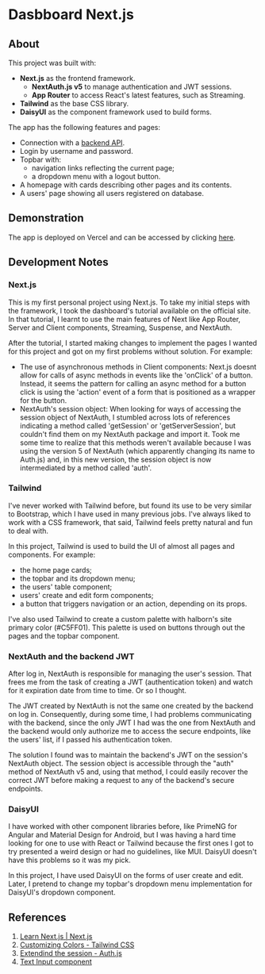 # Dasbboard Next.js
## About 

This project was built with:
- **Next.js** as the frontend framework.
    - **NextAuth.js v5** to manage authentication and JWT sessions.
    - **App Router** to access React's latest features, such as Streaming.
- **Tailwind** as the base CSS library.
- **DaisyUI** as the component framework used to build forms.

The app has the following features and pages:
- Connection with a [backend API](https://github.com/luizgadel/dashboard-nestjs).
- Login by username and password.
- Topbar with:
    - navigation links reflecting the current page;
    - a dropdown menu with a logout button.
- A homepage with cards describing other pages and its contents. 
- A users' page showing all users registered on database.

## Demonstration

The app is deployed on Vercel and can be accessed by clicking [here](https://nextjs-dashboard-lp-kappa.vercel.app/).

## Development Notes

### Next.js

This is my first personal project using Next.js. To take my initial steps with the framework, I took the dashboard's tutorial available on the official site. In that tutorial, I learnt to use the main features of Next like App Router, Server and Client components, Streaming, Suspense, and NextAuth.

After the tutorial, I started making changes to implement the pages I wanted for this project and got on my first problems without solution. For example:
- The use of asynchronous methods in Client components: Next.js doesnt allow for calls of async methods in events like the 'onClick' of a button. Instead, it seems the pattern for calling an async method for a button click is using the 'action' event of a form that is positioned as a wrapper for the button.
- NextAuth's session object: When looking for ways of accessing the session object of NextAuth, I stumbled across lots of references indicating a method called 'getSession' or 'getServerSession', but couldn't find them on my NextAuth package and import it. Took me some time to realize that this methods weren't available because I was using the version 5 of NextAuth (which apparently changing its name to Auth.js) and, in this new version, the session object is now intermediated by a method called 'auth'.

### Tailwind

I've never worked with Tailwind before, but found its use to be very similar to Bootstrap, which I have used in many previous jobs. I've always liked to work with a CSS framework, that said, Tailwind feels pretty natural and fun to deal with.

In this project, Tailwind is used to build the UI of almost all pages and components. For example:
- the home page cards; 
- the topbar and its dropdown menu;
- the users' table component; 
- users' create and edit form components; 
- a button that triggers navigation or an action, depending on its props. 

I've also used Tailwind to create a custom palette with halborn's site primary color (#C5FF01). This palette is used on buttons through out the pages and the topbar component.  

### NextAuth and the backend JWT

After log in, NextAuth is responsible for managing the user's session. That frees me from the task of creating a JWT (authentication token) and watch for it expiration date from time to time. Or so I thought.

The JWT created by NextAuth is not the same one created by the backend on log in. Consequently, during some time, I had problems communicating with the backend, since the only JWT I had was the one from NextAuth and the backend would only authorize me to access the secure endpoints, like the users' list, if I passed his authentication token.

The solution I found was to maintain the backend's JWT on the session's NextAuth object. The session object is accessible through the "auth" method of NextAuth v5 and, using that method, I could easily recover the correct JWT before making a request to any of the backend's secure endpoints.

### DaisyUI

I have worked with other component libraries before, like PrimeNG for Angular and Material Design for Android, but I was having a hard time looking for one to use with React or Tailwind because the first ones I got to try presented a weird design or had no guidelines, like MUI. 
DaisyUI doesn't have this problems so it was my pick.

In this project, I have used DaisyUI on the forms of user create and edit. 
Later, I pretend to change my topbar's dropdown menu implementation for DaisyUI's dropdown component.

## References

1. [Learn Next.js | Next.js](https://nextjs.org/learn/dashboard-app)
2. [Customizing Colors - Tailwind CSS](https://tailwindcss.com/docs/customizing-colors)
3. [Extendind the session - Auth.js](https://authjs.dev/guides/extending-the-session)
4. [Text Input component](https://daisyui.com/components/input/)